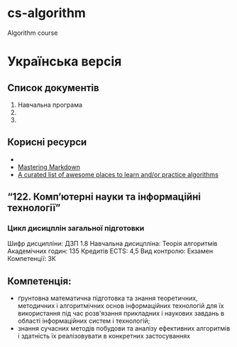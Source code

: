 # cs-algorithm
Algorithm course

# Українська версія
## Список документів
1. Навчальна програма
2. 
3. 

## Корисні ресурси
- 
- [Mastering Markdown](https://guides.github.com/features/mastering-markdown/)
- [A curated list of awesome places to learn and/or practice algorithms](https://github.com/tayllan/awesome-algorithms)

## “122. Комп’ютерні науки та інформаційні технології”
### Цикл дисицплін загальної підготовки
Шифр дисципліни: ДЗП 1.8
Навчальна дисицпліна: Теорія алгоритмів
Академічних годин: 135
Кредитів ECTS: 4,5
Вид контролю: Екзамен
Компетенції: ЗК

## Компетенція:
- ґрунтовна математична підготовка та знання теоретичних, методичних і алгоритмічних основ інформаційних технологій для їх використання під час розв'язання прикладних і наукових завдань в області інформаційних систем і технологій;
- знання сучасних методів побудови та аналізу ефективних алгоритмів і здатність їх реалізовувати в конкретних застосуваннях











